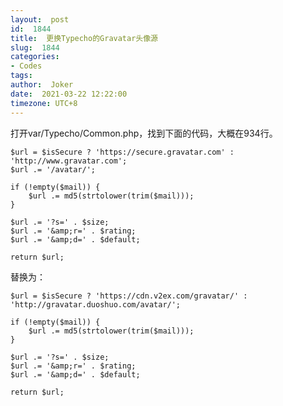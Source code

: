 ```yaml
---
layout:  post
id:  1844
title:  更换Typecho的Gravatar头像源
slug:  1844
categories: 
- Codes
tags:  
author:  Joker
date:  2021-03-22 12:22:00
timezone: UTC+8
---
```




打开var/Typecho/Common.php，找到下面的代码，大概在934行。


    $url = $isSecure ? 'https://secure.gravatar.com' : 'http://www.gravatar.com';
    $url .= '/avatar/';
     
    if (!empty($mail)) {
        $url .= md5(strtolower(trim($mail)));
    }
     
    $url .= '?s=' . $size;
    $url .= '&amp;r=' . $rating;
    $url .= '&amp;d=' . $default;
     
    return $url;


替换为：


    $url = $isSecure ? 'https://cdn.v2ex.com/gravatar/' : 'http://gravatar.duoshuo.com/avatar/';
     
    if (!empty($mail)) {
        $url .= md5(strtolower(trim($mail)));
    }
     
    $url .= '?s=' . $size;
    $url .= '&amp;r=' . $rating;
    $url .= '&amp;d=' . $default;
     
    return $url;
